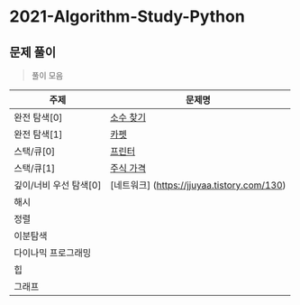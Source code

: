 # 2021-Algorithm-Study-Python

## 문제 풀이

> 풀이 모음

| 주제                | 문제명                                                       |
| ------------------- | ------------------------------------------------------------ |
| 완전 탐색[0]           | [소수 찾기](https://jjuyaa.tistory.com/125)|
| 완전 탐색[1]           | [카펫](https://jjuyaa.tistory.com/127)|
| 스택/큐[0]            | [프린터](https://jjuyaa.tistory.com/128)|
| 스택/큐[1]            | [주식 가격](https://jjuyaa.tistory.com/129)|
| 깊이/너비 우선 탐색[0]| [네트워크] (https://jjuyaa.tistory.com/130) |
| 해시                |                                                              |
| 정렬                |                                                              |
| 이분탐색            |                                                              |
| 다이나믹 프로그래밍 |                                                              |
| 힙                  |                                                              |
| 그래프              |                                                              |